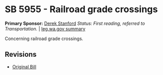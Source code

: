 # SB 5955 - Railroad grade crossings
**Primary Sponsor:** [Derek Stanford](/person/leg/derek.stanford.md)
*Status: First reading, referred to Transportation.* | [leg.wa.gov summary](https://app.leg.wa.gov/billsummary?BillNumber=5955&Year=2021)

Concerning railroad grade crossings.

## Revisions
* [Original Bill](1/)